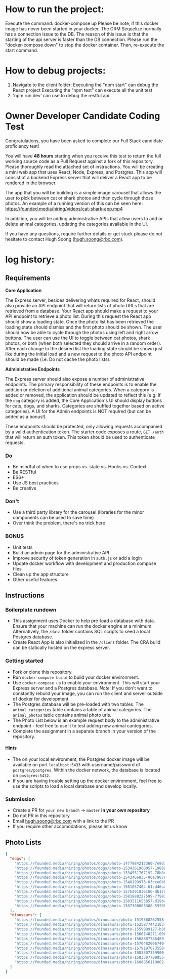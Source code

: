 # How to run the project:

Execute the command: docker-compose up
Please be note, if this docker image has never been started in your docker. The ORM Sequelize normally has a connection issue to the DB. The reason of this issue is that the starting of the api server is faster than the DB connection. Please run the "docker-compose down" to stop the docker container. Then, re-execute the start command.

# How to debug projects:

1. Navigate to the client folder:
   Executing the "npm start" can debug the React project
   Executing the "npm test" can execute all the unit test
2. 'npm run dev' can use to debug the restful api.

# Owner Developer Candidate Coding Test

Congratulations, you have been asked to complete our Full Stack candidate proficiency test!

You will have **48 hours** starting when you receive this test to return the full working source code as a Pull Request against a fork of this repository. Please thoroughly read the attached set of instructions. You will be creating a mini web app that uses React, Node, Express, and Postgres. This app will consist of a backend Express server that will deliver a React app to be rendered in the browser.

The app that you will be building is a simple image carousel that allows the user to pick between cat or shark photos and then cycle through those photos. An example of a running version of this can be seen here:
https://founded.media/hiring/videos/cat-shark-app.mp4

In addition, you will be adding administrative APIs that allow users to add or delete animal categories, updating the categories available in the UI.

If you have any questions, require further details or get stuck please do not hesitate to contact Hugh Soong (hugh.soong@rbc.com).

# log history:

## Requirements

**Core Application**

The Express server, besides delivering whats required for React, should also provide an API endpoint that will return lists of photo URLs that are retrieved from a database. Your React app should make a request to your API endpoint to retrieve a photo list. During this request the React app should show a loading state. Once the photo list has been retrieved the loading state should dismiss and the first photo should be shown. The user should now be able to cycle through the photos using left and right arrow buttons. The user can use the UI to toggle between cat photos, shark photos, or both (when both selected they should arrive in a random order). After each change to the desired list the loading state should be shown just like during the initial load and a new request to the photo API endpoint should be made (i.e. Do not cache the photo lists).

**Administrative Endpoints**

The Express server should also expose a number of administrative endpoints. The primary responsibility of these endpoints is to enable the addition or deletion of additional animal categories. When a category is added or removed, the application should be updated to reflect this (e.g. If the `dog` category is added, the Core Application's UI should display buttons for cats, dogs, and sharks. Categories are shuffled together based on active categories). A UI for the Admin endpoints is NOT requlred (but can be added as a bonus!).

These endpoints should be protected, only allowing requests accompanied by a valid authentication token. The starter code exposes a route, `GET /auth` that will return an auth token. This token should be used to authenticate requests.

### Do

- Be mindful of when to use props vs. state vs. Hooks vs. Context
- Be RESTful
- ES6+
- Use JS best practices
- Be creative

### Don't

- Use a third party library for the carousel (libraries for the minor components can be used to save time)
- Over think the problem, there's no trick here

### BONUS

- Unit tests
- Build an admin page for the administrative API
- Improve security of token generation in `auth.js` or add a login
- Update docker workflow with development and production compose files
- Clean up the app structure
- Other useful features

## Instructions

### Boilerplate rundown

- This assignment uses Docker to help pre-load a database with data. Ensure that your machine can run the docker engine at a minimum. Alternatively, the `/data` folder contains SQL scripts to seed a local Postgres database.
- Create React App is also initialized in the `/client` folder. The CRA build can be statically hosted on the express server.

### Getting started

- Fork or clone this repository.
- Run `docker-compose build` to build your docker environment.
- Use `docker-compose up` to enable your environment. This will start your Express server and a Postgres database. _Note_: If you don't want to constantly rebuild your image, you can run the client and server outside of docker for development.
- The Postgres database will be pre-loaded with two tables. The `animal_categories` table contains a table of animal categories. The `animal_photos` table contains animal photo urls.
- The Photo List below is an example request body to the administrative endpoint - feel free to use it to test adding new animal cantegories.
- Complete the assignment in a separate branch in your version of the repository.

#### Hints

- The on your local environment, the Postgres docker image will be available on port `localhost:5433` with username/password of `postgres/postgres`. Within the docker network, the database is located on `postgres:5432`.
- If you are having trouble setting up the docker environment, feel free to use the scripts to load a local database and develop locally.

### Submission

- Create a PR for `your new branch` -> `master` **in your own repository**
- Do not PR in this repository
- Email hugh.soong@rbc.com with a link to the PR
- If you require other accomodations, please let us know

## Photo Lists

```json
{
  "dogs": [
    "https://founded.media/hiring/photos/dogs/photo-1477884213360-7e9d7dcc1e48.jpeg",
    "https://founded.media/hiring/photos/dogs/photo-1534361960057-19889db9621e.jpeg",
    "https://founded.media/hiring/photos/dogs/photo-1534551767192-78b8dd45b51b.jpeg",
    "https://founded.media/hiring/photos/dogs/photo-1543466835-00a7907e9de1.jpeg",
    "https://founded.media/hiring/photos/dogs/photo-1548199973-03cce0bbc87b.jpeg",
    "https://founded.media/hiring/photos/dogs/photo-1561037404-61cd46aa615b.jpeg",
    "https://founded.media/hiring/photos/dogs/photo-1576201836106-db1758fd1c97.jpeg",
    "https://founded.media/hiring/photos/dogs/photo-1581888227599-779811939961.jpeg",
    "https://founded.media/hiring/photos/dogs/photo-1583511655857-d19b40a7a54e.jpeg",
    "https://founded.media/hiring/photos/dogs/photo-1587300003388-59208cc962cb.jpeg"
  ],
  "dinosaurs": [
    "https://founded.media/hiring/photos/dinosaurs/photo-1519568262558-dc4b87dd85ca.jpeg",
    "https://founded.media/hiring/photos/dinosaurs/photo-1525877442103-5ddb2089b2bb.jpeg",
    "https://founded.media/hiring/photos/dinosaurs/photo-1559999127-b8b7f927dab8.jpeg",
    "https://founded.media/hiring/photos/dinosaurs/photo-1560148271-00b5e5850812.jpeg",
    "https://founded.media/hiring/photos/dinosaurs/photo-1568887786489-0662e7f51aab.jpeg",
    "https://founded.media/hiring/photos/dinosaurs/photo-1570482606740-a0b0baa0e58d.jpeg",
    "https://founded.media/hiring/photos/dinosaurs/photo-1579197073550-bf44b469a6fe.jpeg",
    "https://founded.media/hiring/photos/dinosaurs/photo-1583307359900-dbefeb18e3cc.jpeg",
    "https://founded.media/hiring/photos/dinosaurs/photo-1583307709855-88a955597645.jpeg",
    "https://founded.media/hiring/photos/dinosaurs/photo-1606856110002-d0991ce78250.jpeg"
  ]
}
```
